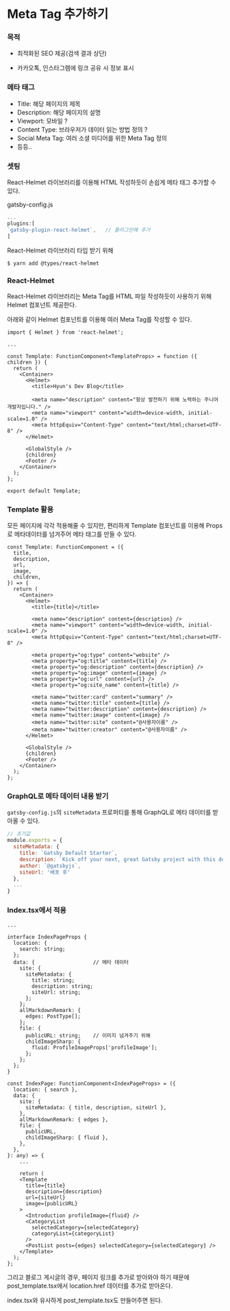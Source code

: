 # Meta Tag 추가하기

### 목적

- 최적화된 SEO 제공(검색 결과 상단)

- 카카오톡, 인스타그램에 링크 공유 시 정보 표시



### 메타 태그

- Title: 해당 페이지의 제목
- Description: 해당 페이지의 설명
- Viewport: 모바일 ?
- Content Type: 브라우저가 데이터 읽는 방법 정의 ?
- Social Meta Tag: 여러 소셜 미디어를 위한 Meta Tag 정의
-  등등..



### 셋팅

React-Helmet 라이브러리를 이용해 HTML 작성하듯이 손쉽게 메타 태그 추가할 수 있다.

gatsby-config.js

```js
...
plugins:[
`gatsby-plugin-react-helmet`,	// 플러그인에 추가
]
```



React-Helmet 라이브러리 타입 받기 위해

```
$ yarn add @types/react-helmet
```



### React-Helmet

React-Helmet 라이브러리는 Meta Tag를 HTML 파일 작성하듯이 사용하기 위해 Helmet 컴포넌트 제공한다.

아래와 같이 Helmet 컴포넌트를 이용해 여러 Meta Tag를 작성할 수 있다.

```tsx
import { Helmet } from 'react-helmet';

...

const Template: FunctionComponent<TemplateProps> = function ({ children }) {
  return (
    <Container>
      <Helmet>
        <title>Hyun's Dev Blog</title>

        <meta name="description" content="항상 발전하기 위해 노력하는 주니어 개발자입니다." />
        <meta name="viewport" content="width=device-width, initial-scale=1.0" />
        <meta httpEquiv="Content-Type" content="text/html;charset=UTF-8" />
      </Helmet>

      <GlobalStyle />
      {children}
      <Footer />
    </Container>
  );
};

export default Template;
```



### Template 활용

모든 페이지에 각각 적용해줄 수 있지만, 편리하게 Template 컴포넌트를 이용해 Props로 메타데이터를 넘겨주어 메타 태그를 만들 수 있다.

```tsx
const Template: FunctionComponent = ({
  title,
  description,
  url,
  image,
  children,
}) => {
  return (
    <Container>
      <Helmet>
        <title>{title}</title>

        <meta name="description" content={description} />
        <meta name="viewport" content="width=device-width, initial-scale=1.0" />
        <meta httpEquiv="Content-Type" content="text/html;charset=UTF-8" />

        <meta property="og:type" content="website" />
        <meta property="og:title" content={title} />
        <meta property="og:description" content={description} />
        <meta property="og:image" content={image} />
        <meta property="og:url" content={url} />
        <meta property="og:site_name" content={title} />

        <meta name="twitter:card" content="summary" />
        <meta name="twitter:title" content={title} />
        <meta name="twitter:description" content={description} />
        <meta name="twitter:image" content={image} />
        <meta name="twitter:site" content="@사용자이름" />
        <meta name="twitter:creator" content="@사용자이름" />
      </Helmet>

      <GlobalStyle />
      {children}
      <Footer />
    </Container>
  );
};
```



### GraphQL로 메타 데이터  내용 받기

`gatsby-config.js`의 `siteMetadata` 프로퍼티를 통해 GraphQL로 메타 데이터를 받아올 수 있다.

```js
// 초기값
module.exports = {
  siteMetadata: {
    title: `Gatsby Default Starter`,
    description: `Kick off your next, great Gatsby project with this default starter. This barebones starter ships with the main Gatsby configuration files you might need.`,
    author: `@gatsbyjs`,
    siteUrl: '배포 후'
  },
  ...
}
```



### Index.tsx에서 적용

```tsx
...

interface IndexPageProps {
  location: {
    search: string;
  };
  data: {					// 메타 데이터
    site: {
      siteMetadata: {
        title: string;
        description: string;
        siteUrl: string;
      };
    };
    allMarkdownRemark: {
      edges: PostType[];
    };
    file: {
      publicURL: string;	// 이미지 넘겨주기 위해
      childImageSharp: {
        fluid: ProfileImageProps['profileImage'];
      };
    };
  };
}

const IndexPage: FunctionComponent<IndexPageProps> = ({
  location: { search },
  data: {
    site: {
      siteMetadata: { title, description, siteUrl },
    },
    allMarkdownRemark: { edges },
    file: {
      publicURL,
      childImageSharp: { fluid },
    },
  },
}: any) => {
    ...
    
    return (
    <Template
      title={title}
      description={description}
      url={siteUrl}
      image={publicURL}
    >
      <Introduction profileImage={fluid} />
      <CategoryList
        selectedCategory={selectedCategory}
        categoryList={categoryList}
      />
      <PostList posts={edges} selectedCategory={selectedCategory} />
    </Template>
  );
};
```



그리고 블로그 게시글의 경우, 페이지 링크를 추가로 받아와야 하기 때문에 post_template.tsx에서 location.href 데이터를 추가로 받아온다.

index.tsx와 유사하게 post_template.tsx도 만들어주면 된다.

